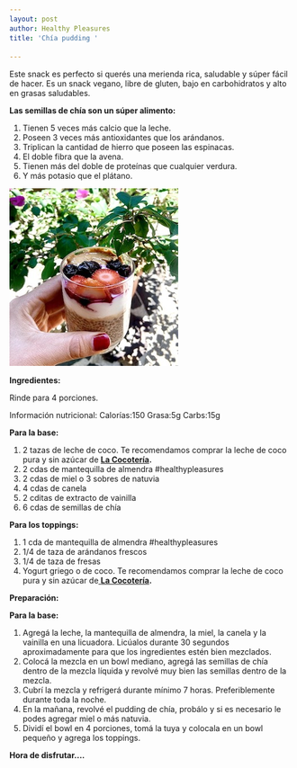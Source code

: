 ```yaml
---
layout: post
author: Healthy Pleasures
title: 'Chía pudding '

---
```

Este snack es perfecto si querés una merienda rica, saludable y súper fácil de hacer. Es un snack vegano, libre de gluten, bajo en carbohidratos y alto en grasas saludables.

**Las semillas de chía son un súper alimento:**

1. Tienen 5 veces más calcio que la leche.
2. Poseen 3 veces más antioxidantes que los arándanos.
3. Triplican la cantidad de hierro que poseen las espinacas.
4. El doble fibra que la avena.
5. Tienen más del doble de proteínas que cualquier verdura.
6. Y más potasio que el plátano.

![](/images/IMG_9785-2.JPG)

**Ingredientes:**

Rinde para 4 porciones.

Información nutricional: Calorías:150  Grasa:5g  Carbs:15g

**Para la base:**

1. 2 tazas de leche de coco. Te recomendamos comprar la leche de coco pura y sin azúcar de [**La Cocotería**](https://www.instagram.com/lacocoteria.cr/ "La Cocotería")**.**
2. 2 cdas de mantequilla de almendra #healthypleasures
3. 2 cdas de miel o 3 sobres de natuvia
4. 4 cdas de canela
5. 2 cditas de extracto de vainilla
6. 6 cdas de semillas de chía

**Para los toppings:**

1. 1 cda de mantequilla de almendra #healthypleasures
2. 1/4 de taza de arándanos frescos
3. 1/4 de taza de fresas
4. Yogurt griego o de coco. Te recomendamos comprar la leche de coco pura y sin azúcar de[ **La Cocotería**](https://www.instagram.com/lacocoteria.cr/ "La Cocotería")**.**

**Preparación:**

**Para la base:**

1. Agregá la leche, la mantequilla de almendra, la miel, la canela y la vainilla en una licuadora. Licúalos durante 30 segundos aproximadamente para que los ingredientes estén bien mezclados.
2. Colocá la mezcla en un bowl mediano, agregá las semillas de chía dentro de la mezcla líquida y revolvé muy bien las semillas dentro de la mezcla.
3. Cubrí la mezcla y refrigerá durante mínimo 7 horas. Preferiblemente durante toda la noche.
4. En la mañana, revolvé el pudding de chía, probálo y si es necesario le podes agregar miel o más natuvia.
5. Dividí el bowl en 4 porciones, tomá la tuya y colocala en un bowl pequeño y agrega los toppings.

**Hora de disfrutar....**
